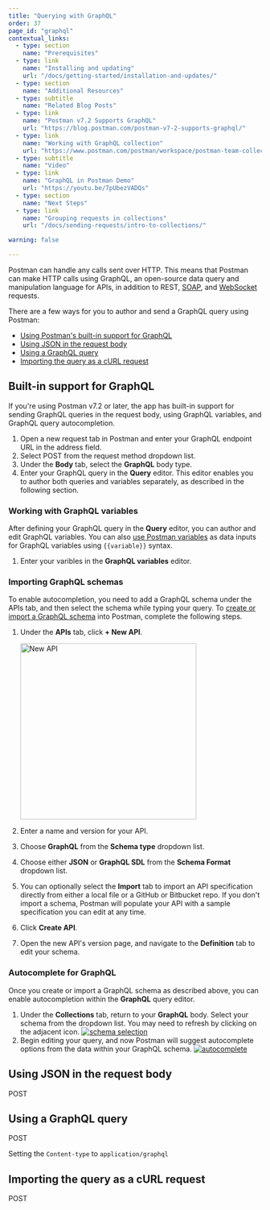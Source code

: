 ```yaml
---
title: "Querying with GraphQL"
order: 37
page_id: "graphql"
contextual_links:
  - type: section
    name: "Prerequisites"
  - type: link
    name: "Installing and updating"
    url: "/docs/getting-started/installation-and-updates/"
  - type: section
    name: "Additional Resources"
  - type: subtitle
    name: "Related Blog Posts"
  - type: link
    name: "Postman v7.2 Supports GraphQL"
    url: "https://blog.postman.com/postman-v7-2-supports-graphql/"
  - type: link
    name: "Working with GraphQL collection"
    url: "https://www.postman.com/postman/workspace/postman-team-collections/collection/1559645-c0dd3eb3-5258-4ddd-a6e4-2780c5212e33?ctx=documentation"
  - type: subtitle
    name: "Video"
  - type: link
    name: "GraphQL in Postman Demo"
    url: "https://youtu.be/7pUbezVADQs"
  - type: section
    name: "Next Steps"
  - type: link
    name: "Grouping requests in collections"
    url: "/docs/sending-requests/intro-to-collections/"

warning: false

---
```


Postman can handle any calls sent over HTTP. This means that Postman can make HTTP calls using GraphQL, an open-source data query and manipulation language for APIs, in addition to REST, [SOAP](/docs/sending-requests/supported-api-frameworks/making-soap-requests/), and [WebSocket](/docs/sending-requests/supported-api-frameworks/websocket/) requests.

There are a few ways for you to author and send a GraphQL query using Postman:

* [Using Postman's built-in support for GraphQL](#built-in-support-for-graphql)
* [Using JSON in the request body](#using-json-in-the-request-body)
* [Using a GraphQL query](#using-a-graphql-query)
* [Importing the query as a cURL request](#importing-the-query-as-a-curl-request)

## Built-in support for GraphQL

If you're using Postman v7.2 or later, the app has built-in support for sending GraphQL queries in the request body, using GraphQL variables, and GraphQL query autocompletion.

1. Open a new request tab in Postman and enter your GraphQL endpoint URL in the address field.
1. Select POST from the request method dropdown list.
1. Under the **Body** tab, select the **GraphQL** body type.
1. Enter your GraphQL query in the **Query** editor. This editor enables you to author both queries and variables separately, as described in the following section.

<!-- TODO: screenshot -->

### Working with GraphQL variables

After defining your GraphQL query in the **Query** editor, you can author and edit GraphQL variables. You can also [use Postman variables](/docs/sending-requests/variables/) as data inputs for GraphQL variables using `{{variable}}` syntax.

1. Enter your varibles in the **GraphQL variables** editor.

<!-- TODO: screenshot -->

### Importing GraphQL schemas

To enable autocompletion, you need to add a GraphQL schema under the APIs tab, and then select the schema while typing your query. To [create or import a GraphQL schema](/docs/designing-and-developing-your-api/the-api-workflow/) into Postman, complete the following steps.

1. Under the **APIs** tab, click **+ New API**.

    <img src="https://assets.postman.com/postman-docs/create-api-v9.jpg" alt="New API" width="350px" />

1. Enter a name and version for your API.
1. Choose **GraphQL** from the **Schema type** dropdown list.
1. Choose either **JSON** or **GraphQL SDL** from the **Schema Format** dropdown list.
1. You can optionally select the **Import** tab to import an API specification directly from either a local file or a GitHub or Bitbucket repo. If you don't import a schema, Postman will populate your API with a sample specification you can edit at any time.
1. Click **Create API**.
1. Open the new API's version page, and navigate to the **Definition** tab to edit your schema.

<!-- TODO: screenshot -->

### Autocomplete for GraphQL

Once you create or import a GraphQL schema as described above, you can enable autocompletion within the **GraphQL** query editor.

1. Under the **Collections** tab, return to your **GraphQL** body. Select your schema from the dropdown list. You may need to refresh by clicking on the adjacent icon.
  [![schema selection](https://i.imgur.com/bhesWgs.png)](https://i.imgur.com/bhesWgs.png)
1. Begin editing your query, and now Postman will suggest autocomplete options from the data within your GraphQL schema.
  [![autocomplete](https://i.imgur.com/Ai5cW4q.png)](https://i.imgur.com/Ai5cW4q.png)

## Using JSON in the request body

POST

## Using a GraphQL query

POST

Setting the `Content-type` to `application/graphql`

## Importing the query as a cURL request

POST
